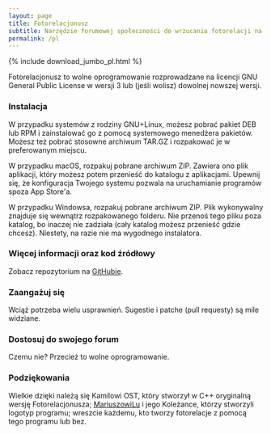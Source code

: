 ```yaml
---
layout: page
title: Fotorelacjonusz
subtitle: Narzędzie forumowej społeczności do wrzucania fotorelacji na skyscrapercity.com
permalink: /pl
---
```


{% include download_jumbo_pl.html %}

Fotorelacjonusz to wolne oprogramowanie rozprowadzane na licencji GNU General
Public License w wersji 3 lub (jeśli wolisz) dowolnej nowszej wersji.

### Instalacja

W przypadku systemów z rodziny GNU+Linux, możesz pobrać pakiet DEB lub RPM
i zainstalować go z pomocą systemowego menedżera pakietów.  Możesz też pobrać
stosowne archiwum TAR.GZ i rozpakować je w preferowanym miejscu.

W przypadku macOS, rozpakuj pobrane archiwum ZIP.  Zawiera ono plik aplikacji,
który możesz potem przenieść do katalogu z aplikacjami.  Upewnij się,
że konfiguracja Twojego systemu pozwala na uruchamianie programów spoza
App Store'a.

W przypadku Windowsa, rozpakuj pobrane archiwum ZIP.  Plik wykonywalny znajduje
się wewnątrz rozpakowanego folderu.  Nie przenoś tego pliku poza katalog, bo
inaczej nie zadziała (cały katalog możesz przenieść gdzie chcesz).  Niestety,
na razie nie ma wygodnego instalatora.

### Więcej informacji oraz kod źródłowy

Zobacz repozytorium na [GitHubie](https://github.com/fotorelacjonusz/fotorelacjonusz-ng).

### Zaangażuj się

Wciąż potrzeba wielu usprawnień.  Sugestie i patche (pull requesty) są mile
widziane.

### Dostosuj do swojego forum

Czemu nie?  Przecież to wolne oprogramowanie.

### Podziękowania

Wielkie dzięki należą się Kamilowi OST, który stworzył w C++ oryginalną wersję
Fotorelacjonusza;
[MariuszowiLu](https://github.com/marteczek/) i jego Koleżance, którzy stworzyli
logotyp programu;
wreszcie każdemu, kto tworzy fotorelacje z pomocą tego programu lub bez.
